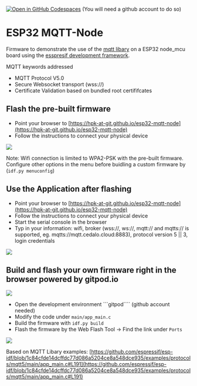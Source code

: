 [![Open in GitHub Codespaces](https://github.com/codespaces/badge.svg)](https://github.com/codespaces/new?hide_repo_select=true&ref=master&repo=531143698&machine=basicLinux32gb&devcontainer_path=.devcontainer%2Fdevcontainer.json&location=WestEurope) (You will need a github account to do so)

# ESP32 MQTT-Node
Firmware to demonstrate the use of the [mqtt libary](https://docs.espressif.com/projects/esp-idf/en/latest/esp32/api-reference/protocols/mqtt.html) on a ESP32 node_mcu board using the [esspresif development framework](https://github.com/espressif/esp-idf).

MQTT keywords addressed
* MQTT Protocol V5.0
* Secure Websocket transport (wss://<BROKER>)
* Certificate Validation based on bundled root certififcates

## Flash the pre-built firmware
* Point your browser to [https://hpk-at-git.github.io/esp32-mqtt-node](https://hpk-at-git.github.io/esp32-mqtt-node)
* Follow the instructions to connect your physical device

![](doc/flash.gif)

Note: Wifi connection is limited to WPA2-PSK with the pre-built firmware. Configure other options in the menu before buidling a custom firmware by (```idf.py menuconfig```)

## Use the Application after flashing
* Point your browser to [https://hpk-at-git.github.io/esp32-mqtt-node](https://hpk-at-git.github.io/esp32-mqtt-node)
* Follow the instructions to connect your physical device
* Start the serial console in the browser
* Typ in your information: wifi, broker (wss://, ws://, mqtt:// and mqtts:// is supported, eg. mqtts://mqtt.cedalo.cloud:8883), protocol version 5 || 3, login credentials

![](doc/use.gif)


## Build and flash your own firmware right in the browser powered by gitpod.io
[![](https://gitpod.io/button/open-in-gitpod.svg)](https://gitpod.io/#https://github.com/hpk-at-git/esp32-mqtt-node)

* Open the development environment ```gitpod```` (github account needed)
* Modify the code under ```main/app_main.c```
* Build the firmware with ```idf.py build```
* Flash the firmware by the Web Flash Tool -> Find the link under ```Ports```

![](doc/build.gif)

Based on MQTT Libary examples: [https://github.com/espressif/esp-idf/blob/1c84cfde14dcffdc77d086a5204ce8a548dce935/examples/protocols/mqtt5/main/app_main.c#L191](https://github.com/espressif/esp-idf/blob/1c84cfde14dcffdc77d086a5204ce8a548dce935/examples/protocols/mqtt5/main/app_main.c#L191)
